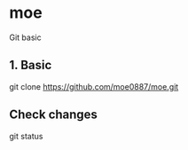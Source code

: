 # moe
Git basic

## 1. Basic
git clone https://github.com/moe0887/moe.git

## Check changes
git status
